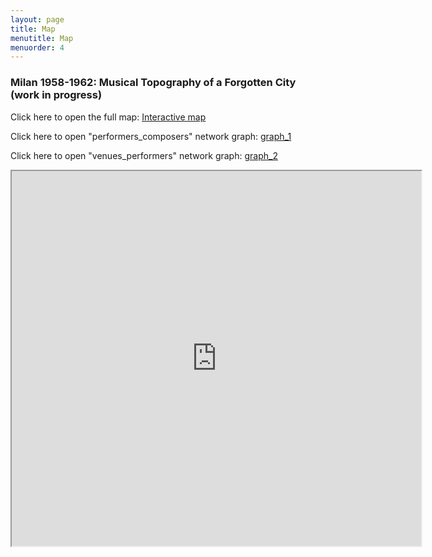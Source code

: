 ```yaml
---
layout: page
title: Map
menutitle: Map
menuorder: 4
---
```


### Milan 1958-1962: Musical Topography of a Forgotten City (work in progress)

Click here to open the full map: [Interactive map](https://martinnicastro.github.io/export_2.html)

Click here to open "performers_composers" network graph: [graph_1](https://martinnicastro.github.io/compositori_musicisti3.svg)

Click here to open "venues_performers" network graph: [graph_2](https://martinnicastro.github.io/spazi_musicisti_nomi.svg)

<iframe src="https://martinnicastro.github.io/export_2.html" width="130%" height="600"></iframe>
